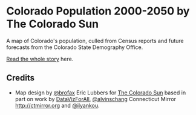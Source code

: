 # Colorado Population 2000-2050 by The Colorado Sun
A map of Colorado's population, culled from Census reports and future forecasts from the Colorado State Demography Office. 

[Read the whole story](https://coloradosun.com/2020/01/02/colorado-population-2020-statistics/) here.

## Credits
- Map design by [@brofax](http://twitter.com/brofax) Eric Lubbers for [The Colorado Sun](http://coloradosun.com) based in part on work by [DataVizForAll](https://datavizforall.org/leaflet.html), [@alvinschang](https://github.com/alvinschang) Connecticut Mirror http://ctmirror.org and [@ilyankou](https://github.com/ilyankou).
